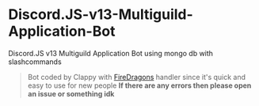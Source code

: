 # Discord.JS-v13-Multiguild-Application-Bot
Discord.JS v13 Multiguild Application Bot using mongo db with slashcommands


> Bot coded by Clappy with [FireDragons](https://github.com/FiredragonPlayz) handler since it's quick and easy to use for new people
>**If there are any errors then please open an issue or something idk**
